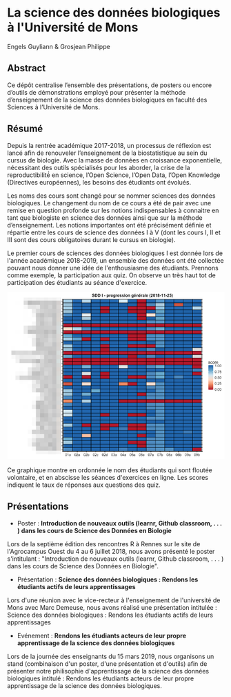 La science des données biologiques à l'Université de Mons
================
Engels Guyliann & Grosjean Philippe

Abstract
--------

Ce dépôt centralise l’ensemble des présentations, de posters ou encore d’outils de démonstrations employé pour présenter la méthode d’enseignement de la science des données biologiques en faculté des Sciences à l’Université de Mons.

Résumé
------

Depuis la rentrée académique 2017-2018, un processus de réflexion est lancé afin de renouveler l’enseignement de la biostatistique au sein du cursus de biologie. Avec la masse de données en croissance exponentielle, nécessitant des outils spécialisés pour les aborder, la crise de la reproductibilité́ en science, l’Open Science, l’Open Data, l’Open Knowledge (Directives européennes), les besoins des étudiants ont évolués.

Les noms des cours sont changé pour se nommer sciences des données biologiques. Le changement du nom de ce cours a été de pair avec une remise en question profonde sur les notions indispensables à connaitre en tant que biologiste en science des données ainsi que sur la méthode d’enseignement. Les notions importantes ont été précisément définie et répartie entre les cours de science des données I à V (dont les cours I, II et III sont des cours obligatoires durant le cursus en biologie).

Le premier cours de sciences des données biologiques I est donnée lors de l'année académique 2018-2019, un ensemble des données ont été collectée pouvant nous donner une idée de l'enthousiasme des étudiants. Prennons comme exemple, la participation aux quiz. On observe un très haut tot de participation des étudiants au séance d'exercice.

![](figure/progression.png)

Ce graphique montre en ordonnée le nom des étudiants qui sont floutée volontaire, et en abscisse les séances d'exercices en ligne. Les scores indiquent le taux de réponses aux questions des quiz.

Présentations
-------------

-   Poster : **Introduction de nouveaux outils (learnr, Github classroom, . . . ) dans les cours de Science des Données en Biologie**

Lors de la septième édition des rencontres R à Rennes sur le site de l'Agrocampus Ouest du 4 au 6 juillet 2018, nous avons présenté le poster s'intitulant : "Introduction de nouveaux outils (learnr, Github classroom, . . . ) dans les cours de Science des Données en Biologie".

-   Présentation : **Science des données biologiques : Rendons les étudiants actifs de leurs apprentissages**

Lors d'une réunion avec le vice-recteur à l'enseignement de l'université de Mons avec Marc Demeuse, nous avons réalisé une présentation intitulée : Science des données biologiques : Rendons les étudiants actifs de leurs apprentissages

-   Evénement : **Rendons les étudiants acteurs de leur propre apprentissage de la science des données biologiques**

Lors de la journée des enseignants du 15 mars 2019, nous organisons un stand (combinaison d'un poster, d'une présentation et d'outils) afin de présenter notre philisophie d'apprentissage de la science des données biologiques intitulé : Rendons les étudiants acteurs de leur propre apprentissage de la science des données biologiques.

